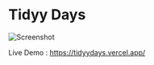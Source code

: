 # Tidyy Days
![Screenshot](https://tidyydays.vercel.app/assets/img/ScreenShot_TidyyDays.png)

Live Demo : https://tidyydays.vercel.app/
